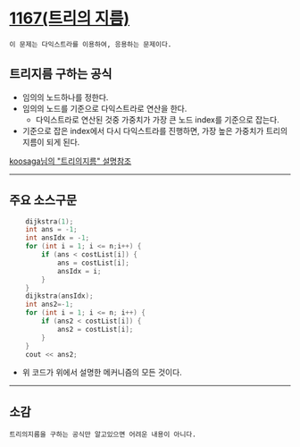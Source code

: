 # [1167(트리의 지름)](1167.cpp)

```이 문제는 다익스트라를 이용하여, 응용하는 문제이다.```

## 트리지름 구하는 공식

* 임의의 노드하나를 정한다.
* 임의의 노드를 기준으로 다익스트라로 연산을 한다.
  * 다익스트라로 연산된 것중 가중치가 가장 큰 노드 index를 기준으로 잡는다.
* 기준으로 잡은 index에서 다시 다익스트라를 진행하면, 가장 높은 가중치가 트리의 지름이 되게 된다.

[koosaga님의 "트리의지름" 설명참조](https://koosaga.com/14)

<hr>

## 주요 소스구문

```C++
    dijkstra(1);
    int ans = -1;
    int ansIdx = -1;
    for (int i = 1; i <= n;i++) {
        if (ans < costList[i]) {
            ans = costList[i];
            ansIdx = i;
        }
    }
    dijkstra(ansIdx); 
    int ans2=-1;
    for (int i = 1; i <= n; i++) {
        if (ans2 < costList[i]) {
            ans2 = costList[i];
        }
    }
    cout << ans2;
```

* 위 코드가 위에서 설명한 메커니즘의 모든 것이다.


<hr>

## 소감

```트리의지름을 구하는 공식만 알고있으면 어려운 내용이 아니다.```

